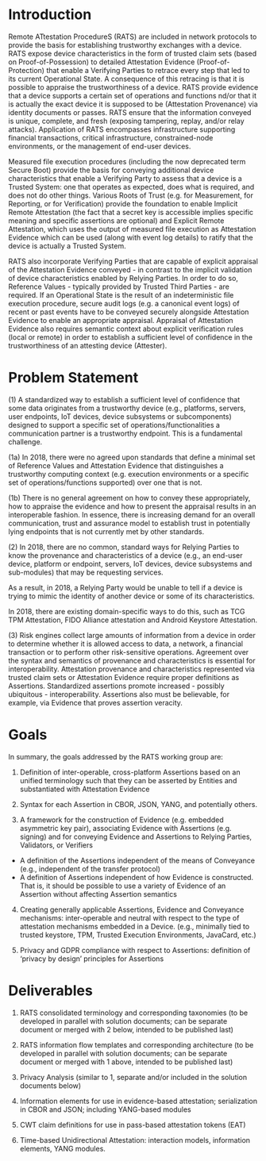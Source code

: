 # Introduction

Remote ATtestation ProcedureS (RATS) are included in network protocols to provide the basis for establishing trustworthy exchanges with a device.
RATS expose device characteristics in the form of trusted claim sets (based on Proof-of-Possession) to detailed Attestation Evidence (Proof-of-Protection) that enable a Verifying Parties to retrace every step that led to its current Operational State. A consequence of this retracing is that it is possible to appraise the trustworthiness of a device.
RATS provide evidence that a device supports a certain set of operations and functions nd/or that it is actually the exact device it is supposed to be (Attestation Provenance) via identity documents or passes.
RATS ensure that the information conveyed is unique, complete, and fresh (exposing tampering, replay, and/or relay attacks).
Application of RATS encompasses infrastructure supporting financial transactions, critical infrastructure, constrained-node environments, or the management of end-user devices.

Measured file execution procedures (including the now deprecated term Secure Boot) provide the basis for conveying additional device characteristics that enable a Verifying Party to assess that a device is a Trusted System: one that operates as expected, does what is required, and does not do other things.
Various Roots of Trust (e.g. for Measurement, for Reporting, or for Verification) provide the foundation to enable Implicit Remote Attestation (the fact that a secret key is accessible implies specific meaning and specific assertions are optional) and Explicit Remote Attestation, which uses the output of measured file execution as Attestation Evidence which can be used (along with event log details) to ratify that the device is actually a Trusted System.

RATS also incorporate Verifying Parties that are capable of explicit appraisal of the Attestation Evidence conveyed - in contrast to the implicit validation of device characteristics enabled by Relying Parties.
In order to do so, Reference Values - typically provided by Trusted Third Parties - are required.
If an Operational State is the result of an indeterministic file execution procedure, secure audit logs (e.g. a canonical event logs) of recent or past events have to be conveyed securely alongside Attestation Evidence to enable an appropriate appraisal.
Appraisal of Attestation Evidence also requires semantic context about explicit verification rules (local or remote) in order to establish a sufficient level of confidence in the trustworthiness of an attesting device (Attester).

# Problem Statement

(1) A standardized way to establish a sufficient level of confidence that some data originates from a trustworthy device (e.g., platforms, servers, user endpoints, IoT devices, device subsystems or subcomponents) designed to support a specific set of operations/functionalities a communication partner is a trustworthy endpoint. This is a fundamental challenge.

(1a) In 2018, there were no agreed upon standards that define a minimal set of Reference Values and Attestation Evidence that distinguishes a trustworthy computing context (e.g. execution environments or a specific set of operations/functions supported) over one that is not.

(1b) There is no general agreement on how to convey these appropriately, how to appraise the evidence and how to present the appraisal results in an interoperable fashion. In essence, there is increasing demand for an overall communication, trust and assurance model to establish trust in potentially lying endpoints that is not currently met by other standards.

(2) In 2018, there are no common, standard ways for Relying Parties to know the provenance and characteristics of a device (e.g., an end-user device, platform or endpoint, servers, IoT devices, device subsystems and sub-modules) that may be requesting services.

As a result, in 2018, a Relying Party would be unable to tell if a device is trying to mimic the identity of another device or some of its characteristics.

In 2018, there are existing domain-specific ways to do this, such as TCG TPM Attestation, FIDO Alliance attestation and Android Keystore Attestation.

(3) Risk engines collect large amounts of information from a device in order to determine whether it is allowed access to data, a network, a financial transaction or to perform other risk-sensitive operations.
Agreement over the syntax and semantics of provenance and characteristics is essential for interoperability.
Attestation provenance and characteristics represented via trusted claim sets or Attestation Evidence require proper definitions as Assertions. Standardized assertions promote increased - possibly ubiquitous - interoperability. Assertions also must be believable, for example, via Evidence that proves assertion veracity.

# Goals

In summary, the goals addressed by the RATS working group are:

1. Definition of inter-operable, cross-platform Assertions based on an unified terminology such that they can be asserted by Entities and substantiated with Attestation Evidence

2. Syntax for each Assertion in CBOR, JSON, YANG, and potentially others. 

3. A framework for the construction of Evidence (e.g. embedded asymmetric key pair), associating Evidence with Assertions (e.g. signing) and for conveying Evidence and Assertions to Relying Parties, Validators, or Verifiers
  * A definition of the Assertions independent of the means of Conveyance (e.g., independent of the transfer protocol)
  * A definition of Assertions independent of how Evidence is constructed. That is, it should be possible to use a variety of Evidence of an Assertion without affecting Assertion semantics

4. Creating generally applicable Assertions, Evidence and Conveyance mechanisms: inter-operable and neutral with respect to the type of attestation mechanisms embedded in a Device. (e.g., minimally tied to trusted keystore, TPM, Trusted Execution Environments, JavaCard, etc.)

5. Privacy and GDPR compliance with respect to Assertions: definition of ‘privacy by design’ principles for Assertions

# Deliverables

1. RATS consolidated terminology and corresponding taxonomies (to be developed in parallel with solution documents; can be separate document or merged with 2 below, intended to be published last)

2. RATS information flow templates and corresponding architecture (to be developed in parallel with solution documents; can be separate document or merged with 1 above, intended to be published last)

3. Privacy Analysis (similar to 1, separate and/or included in the solution documents below)

4. Information elements for use in evidence-based attestation; serialization in CBOR and JSON; including YANG-based modules

5. CWT claim definitions for use in pass-based attestation tokens (EAT)

6. Time-based Unidirectional Attestation: interaction models, information elements, YANG modules.
